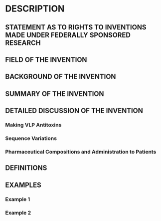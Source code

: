 # DESCRIPTION

## STATEMENT AS TO RIGHTS TO INVENTIONS MADE UNDER FEDERALLY SPONSORED RESEARCH

## FIELD OF THE INVENTION

## BACKGROUND OF THE INVENTION

## SUMMARY OF THE INVENTION

## DETAILED DISCUSSION OF THE INVENTION

### Making VLP Antitoxins

### Sequence Variations

### Pharmaceutical Compositions and Administration to Patients

## DEFINITIONS

## EXAMPLES

### Example 1

### Example 2

